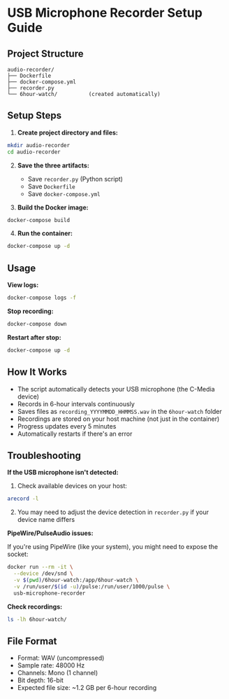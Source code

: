 # USB Microphone Recorder Setup Guide

## Project Structure
```
audio-recorder/
├── Dockerfile
├── docker-compose.yml
├── recorder.py
└── 6hour-watch/          (created automatically)
```

## Setup Steps

1. **Create project directory and files:**
```bash
mkdir audio-recorder
cd audio-recorder
```

2. **Save the three artifacts:**
   - Save `recorder.py` (Python script)
   - Save `Dockerfile`
   - Save `docker-compose.yml`

3. **Build the Docker image:**
```bash
docker-compose build
```

4. **Run the container:**
```bash
docker-compose up -d
```

## Usage

**View logs:**
```bash
docker-compose logs -f
```

**Stop recording:**
```bash
docker-compose down
```

**Restart after stop:**
```bash
docker-compose up -d
```

## How It Works

- The script automatically detects your USB microphone (the C-Media device)
- Records in 6-hour intervals continuously
- Saves files as `recording_YYYYMMDD_HHMMSS.wav` in the `6hour-watch` folder
- Recordings are stored on your host machine (not just in the container)
- Progress updates every 5 minutes
- Automatically restarts if there's an error

## Troubleshooting

**If the USB microphone isn't detected:**

1. Check available devices on your host:
```bash
arecord -l
```

2. You may need to adjust the device detection in `recorder.py` if your device name differs

**PipeWire/PulseAudio issues:**

If you're using PipeWire (like your system), you might need to expose the socket:
```bash
docker run --rm -it \
  --device /dev/snd \
  -v $(pwd)/6hour-watch:/app/6hour-watch \
  -v /run/user/$(id -u)/pulse:/run/user/1000/pulse \
  usb-microphone-recorder
```

**Check recordings:**
```bash
ls -lh 6hour-watch/
```

## File Format

- Format: WAV (uncompressed)
- Sample rate: 48000 Hz
- Channels: Mono (1 channel)
- Bit depth: 16-bit
- Expected file size: ~1.2 GB per 6-hour recording
